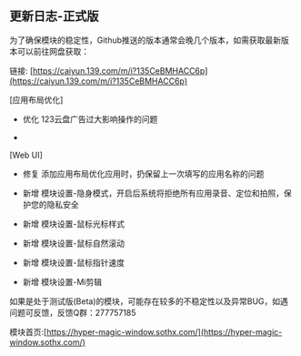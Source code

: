 ## 更新日志-正式版

为了确保模块的稳定性，Github推送的版本通常会晚几个版本，如需获取最新版本可以前往网盘获取：

链接: [https://caiyun.139.com/m/i?135CeBMHACC6p](https://caiyun.139.com/m/i?135CeBMHACC6p)


[应用布局优化]

- 优化 123云盘广告过大影响操作的问题

- 

[Web UI]

- 修复 添加应用布局优化应用时，扔保留上一次填写的应用名称的问题

- 新增 模块设置-隐身模式，开启后系统将拒绝所有应用录音、定位和拍照，保护您的隐私安全

- 新增 模块设置-鼠标光标样式

- 新增 模块设置-鼠标自然滚动

- 新增 模块设置-鼠标指针速度

- 新增 模块设置-Mi剪辑


如果是处于测试版(Beta)的模块，可能存在较多的不稳定性以及异常BUG，如遇问题可反馈，反馈Q群：277757185

模块首页:[https://hyper-magic-window.sothx.com/](https://hyper-magic-window.sothx.com/)